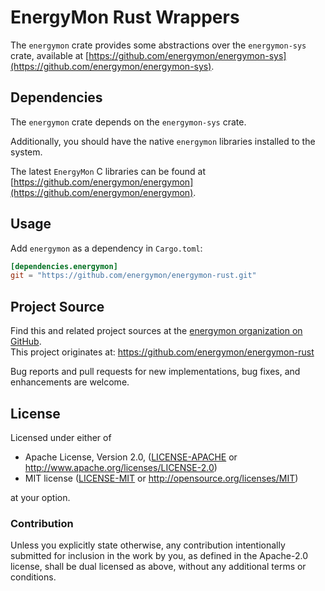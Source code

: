 # EnergyMon Rust Wrappers

The `energymon` crate provides some abstractions over the `energymon-sys`
crate, available at
[https://github.com/energymon/energymon-sys](https://github.com/energymon/energymon-sys).

## Dependencies

The `energymon` crate depends on the `energymon-sys` crate.

Additionally, you should have the native `energymon` libraries installed to the
system.

The latest `EnergyMon` C libraries can be found at
[https://github.com/energymon/energymon](https://github.com/energymon/energymon).

## Usage
Add `energymon` as a dependency in `Cargo.toml`:

```toml
[dependencies.energymon]
git = "https://github.com/energymon/energymon-rust.git"
```

## Project Source

Find this and related project sources at the [energymon organization on GitHub](https://github.com/energymon).  
This project originates at: https://github.com/energymon/energymon-rust

Bug reports and pull requests for new implementations, bug fixes, and enhancements are welcome.

## License

Licensed under either of

 * Apache License, Version 2.0, ([LICENSE-APACHE](LICENSE-APACHE) or http://www.apache.org/licenses/LICENSE-2.0)
 * MIT license ([LICENSE-MIT](LICENSE-MIT) or http://opensource.org/licenses/MIT)

at your option.

### Contribution

Unless you explicitly state otherwise, any contribution intentionally
submitted for inclusion in the work by you, as defined in the Apache-2.0
license, shall be dual licensed as above, without any additional terms or
conditions.
